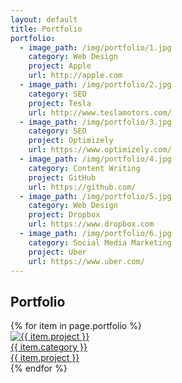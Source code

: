 ```yaml
---
layout: default
title: Portfolio
portfolio:
  - image_path: /img/portfolio/1.jpg
    category: Web Design
    project: Apple
    url: http://apple.com
  - image_path: /img/portfolio/2.jpg
    category: SEO
    project: Tesla
    url: http://www.teslamotors.com/
  - image_path: /img/portfolio/3.jpg
    category: SEO
    project: Optimizely
    url: https://www.optimizely.com/
  - image_path: /img/portfolio/4.jpg
    category: Content Writing
    project: GitHub
    url: https://github.com/
  - image_path: /img/portfolio/5.jpg
    category: Web Design
    project: Dropbox
    url: https://www.dropbox.com
  - image_path: /img/portfolio/6.jpg
    category: Social Media Marketing
    project: Uber
    url: https://www.uber.com/
---
```

<section class="bg-dark">
  <div class="text-center">
    <h1>Portfolio</h1>
  </div>
</section>

<section class="no-padding" id="portfolio">
    <div class="container-fluid">
        <div class="row no-gutter">
            {% for item in page.portfolio %}
              <div class="col-lg-4 col-sm-6">
                <a href="{{ item.url }}" class="portfolio-box">
                  <img src="{{ item.image_path }}" class="img-responsive" alt="{{ item.project }}">
                  <div class="portfolio-box-caption">
                    <div class="portfolio-box-caption-content">
                      <div class="project-category text-faded">
                        {{ item.category }}
                      </div>
                      <div class="project-name">
                        {{ item.project }}
                      </div>
                    </div>
                  </div>
                </a>
              </div>
            {% endfor %}
        </div>
    </div>
</section>